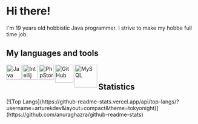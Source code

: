 <h1>Hi there!</h1>
<span>I'm 19 years old hobbistic Java programmer. I strive to make my hobbe full time job.</span>
<br>
<h2>My languages and tools</h2>
<img align="left" alt="Java" width="40px" src="https://plumbr.io/app/uploads/2019/06/java.png" />
<img align="left" alt="Intellij IDEA" width="40px" src="https://upload.wikimedia.org/wikipedia/commons/thumb/d/d5/IntelliJ_IDEA_Logo.svg/1024px-IntelliJ_IDEA_Logo.svg.png" />
<img align="left" alt="PhpStorm" width="40px" src="https://www.anysoft.pl/images/items/4634/phpstorm_big.png" />
<img align="left" alt="GitHub" width="48px" src="https://github.githubassets.com/images/modules/logos_page/Octocat.png" />
<img align="left" alt="MySQL" width="60px" src="https://download.logo.wine/logo/MySQL/MySQL-Logo.wine.png" />
<br>
<h2>Statistics</h2>
[![Top Langs](https://github-readme-stats.vercel.app/api/top-langs/?username=arturekdev&layout=compact&theme=tokyonight)](https://github.com/anuraghazra/github-readme-stats)<br><br>
